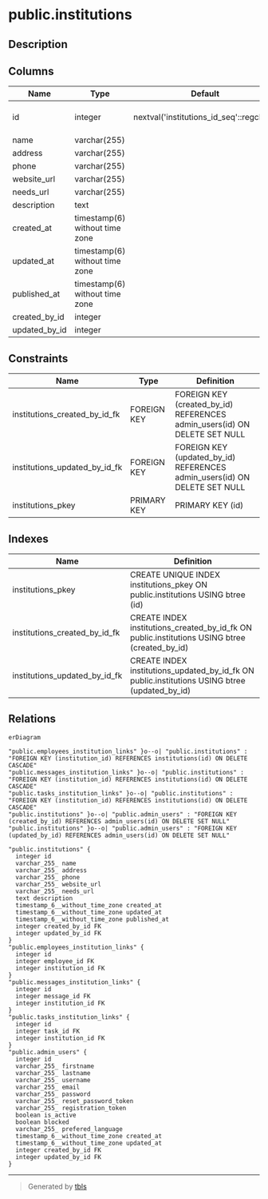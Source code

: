 # public.institutions

## Description

## Columns

| Name          | Type                           | Default                                  | Nullable | Children                                                                                                                                                                                                                  | Parents                                     | Comment |
| ------------- | ------------------------------ | ---------------------------------------- | -------- | ------------------------------------------------------------------------------------------------------------------------------------------------------------------------------------------------------------------------- | ------------------------------------------- | ------- |
| id            | integer                        | nextval('institutions_id_seq'::regclass) | false    | [public.employees_institution_links](public.employees_institution_links.md) [public.messages_institution_links](public.messages_institution_links.md) [public.tasks_institution_links](public.tasks_institution_links.md) |                                             |         |
| name          | varchar(255)                   |                                          | true     |                                                                                                                                                                                                                           |                                             |         |
| address       | varchar(255)                   |                                          | true     |                                                                                                                                                                                                                           |                                             |         |
| phone         | varchar(255)                   |                                          | true     |                                                                                                                                                                                                                           |                                             |         |
| website_url   | varchar(255)                   |                                          | true     |                                                                                                                                                                                                                           |                                             |         |
| needs_url     | varchar(255)                   |                                          | true     |                                                                                                                                                                                                                           |                                             |         |
| description   | text                           |                                          | true     |                                                                                                                                                                                                                           |                                             |         |
| created_at    | timestamp(6) without time zone |                                          | true     |                                                                                                                                                                                                                           |                                             |         |
| updated_at    | timestamp(6) without time zone |                                          | true     |                                                                                                                                                                                                                           |                                             |         |
| published_at  | timestamp(6) without time zone |                                          | true     |                                                                                                                                                                                                                           |                                             |         |
| created_by_id | integer                        |                                          | true     |                                                                                                                                                                                                                           | [public.admin_users](public.admin_users.md) |         |
| updated_by_id | integer                        |                                          | true     |                                                                                                                                                                                                                           | [public.admin_users](public.admin_users.md) |         |

## Constraints

| Name                          | Type        | Definition                                                                |
| ----------------------------- | ----------- | ------------------------------------------------------------------------- |
| institutions_created_by_id_fk | FOREIGN KEY | FOREIGN KEY (created_by_id) REFERENCES admin_users(id) ON DELETE SET NULL |
| institutions_updated_by_id_fk | FOREIGN KEY | FOREIGN KEY (updated_by_id) REFERENCES admin_users(id) ON DELETE SET NULL |
| institutions_pkey             | PRIMARY KEY | PRIMARY KEY (id)                                                          |

## Indexes

| Name                          | Definition                                                                                    |
| ----------------------------- | --------------------------------------------------------------------------------------------- |
| institutions_pkey             | CREATE UNIQUE INDEX institutions_pkey ON public.institutions USING btree (id)                 |
| institutions_created_by_id_fk | CREATE INDEX institutions_created_by_id_fk ON public.institutions USING btree (created_by_id) |
| institutions_updated_by_id_fk | CREATE INDEX institutions_updated_by_id_fk ON public.institutions USING btree (updated_by_id) |

## Relations

```mermaid
erDiagram

"public.employees_institution_links" }o--o| "public.institutions" : "FOREIGN KEY (institution_id) REFERENCES institutions(id) ON DELETE CASCADE"
"public.messages_institution_links" }o--o| "public.institutions" : "FOREIGN KEY (institution_id) REFERENCES institutions(id) ON DELETE CASCADE"
"public.tasks_institution_links" }o--o| "public.institutions" : "FOREIGN KEY (institution_id) REFERENCES institutions(id) ON DELETE CASCADE"
"public.institutions" }o--o| "public.admin_users" : "FOREIGN KEY (created_by_id) REFERENCES admin_users(id) ON DELETE SET NULL"
"public.institutions" }o--o| "public.admin_users" : "FOREIGN KEY (updated_by_id) REFERENCES admin_users(id) ON DELETE SET NULL"

"public.institutions" {
  integer id
  varchar_255_ name
  varchar_255_ address
  varchar_255_ phone
  varchar_255_ website_url
  varchar_255_ needs_url
  text description
  timestamp_6__without_time_zone created_at
  timestamp_6__without_time_zone updated_at
  timestamp_6__without_time_zone published_at
  integer created_by_id FK
  integer updated_by_id FK
}
"public.employees_institution_links" {
  integer id
  integer employee_id FK
  integer institution_id FK
}
"public.messages_institution_links" {
  integer id
  integer message_id FK
  integer institution_id FK
}
"public.tasks_institution_links" {
  integer id
  integer task_id FK
  integer institution_id FK
}
"public.admin_users" {
  integer id
  varchar_255_ firstname
  varchar_255_ lastname
  varchar_255_ username
  varchar_255_ email
  varchar_255_ password
  varchar_255_ reset_password_token
  varchar_255_ registration_token
  boolean is_active
  boolean blocked
  varchar_255_ prefered_language
  timestamp_6__without_time_zone created_at
  timestamp_6__without_time_zone updated_at
  integer created_by_id FK
  integer updated_by_id FK
}
```

---

> Generated by [tbls](https://github.com/k1LoW/tbls)
